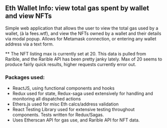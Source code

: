 ## Eth Wallet Info: view total gas spent by wallet and view NFTs
Simple web application that allows the user to view the total gas used by a wallet, (à la fees.wtf), and view the NFTs owned by a wallet and their details via modal popup.  Allows for Metamask connection, or entering any wallet address via a text form.  

** The NFT listing max is currently set at 20.  This data is pulled from Rarible, and the Rarible API has been pretty janky lately.  Max of 20 seems to produce fairly quick results, higher requests currently error out.  

### Packages used: 
* ReactJS, using functional components and hooks
* Redux used for state, Redux-saga used extensively for handling and monitoring all dispatched actions
* Ethers.js used for misc Eth calcs/address validation
* React Testing Library used for extensive testing throughout components.  Tests written for Redux/Sagas.  
* Uses Etherscan API for gas use, and Rarible API for NFT data.
